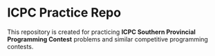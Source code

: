 # ICPC Practice Repo
This repository is created for practicing **ICPC Southern Provincial Programming Contest** problems and similar competitive programming contests.
